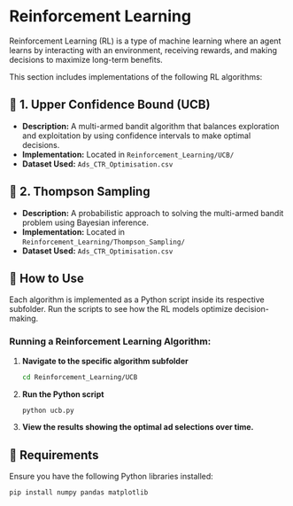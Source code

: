 # Reinforcement Learning  

Reinforcement Learning (RL) is a type of machine learning where an agent learns by interacting with an environment, receiving rewards, and making decisions to maximize long-term benefits.  

This section includes implementations of the following RL algorithms:

## 📌 1. Upper Confidence Bound (UCB)  
- **Description:** A multi-armed bandit algorithm that balances exploration and exploitation by using confidence intervals to make optimal decisions.  
- **Implementation:** Located in `Reinforcement_Learning/UCB/`  
- **Dataset Used:** `Ads_CTR_Optimisation.csv`  

## 📌 2. Thompson Sampling  
- **Description:** A probabilistic approach to solving the multi-armed bandit problem using Bayesian inference.  
- **Implementation:** Located in `Reinforcement_Learning/Thompson_Sampling/`  
- **Dataset Used:** `Ads_CTR_Optimisation.csv`  

## 📌 How to Use  
Each algorithm is implemented as a Python script inside its respective subfolder. Run the scripts to see how the RL models optimize decision-making.

### Running a Reinforcement Learning Algorithm:
1. **Navigate to the specific algorithm subfolder**  
   ```bash
   cd Reinforcement_Learning/UCB
   ```
2. **Run the Python script**  
   ```bash
   python ucb.py
   ```
3. **View the results showing the optimal ad selections over time.**

## 📌 Requirements  
Ensure you have the following Python libraries installed:  
```bash
pip install numpy pandas matplotlib
